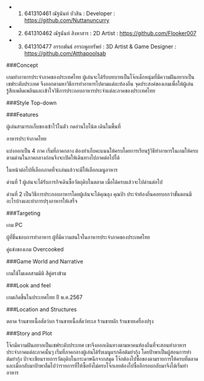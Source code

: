 - 1. 641310461 ณัฐนันท์ บัวสิน : Developer : https://github.com/Nuttanuncurry
- 2. 641310462 ณัฐนันท์ สิงหาสาร : 2D Artist : https://github.com/Flooker007 
- 3. 641310477 อรรถพันธ์ อรรถพูลทรัพย์ : 3D Artist & Game Designer : https://github.com/Atthapoolsab

###Concept

เกมทำอาหารประจำภาคของประเทศไทย ผู้เล่นจะได้รับบทบาทเป็นโจ๊กเด็กหนุ่มที่มีความฝันอยากเป็นเชฟระดับประเทศ จึงออกตามหาวิธีการทำอาหารไปตามแต่ละท้องถิ่น จุดประสงค์ของเกมเพื่อให้ผู้เล่นรู้สึกเพลิดเพลินและเข้าใจวิธีการประกอบอาหารประจำแต่ละภาคของประเทศไทย

###Style
Top-down

###Features

ผู้เล่นสามารถเก็บของเข้าไว้ในตัว กดอ่านใบโน้ต เดินในพื้นที่

อาหารประจำภาคไทย

แบ่งออกเป็น 4 ภาค เริ่มที่ภาคกลาง ต้องทำเก็บคะแนนให้ครบโดยการเรียนรู้วิธีทำอาหารในเกมให้ครบตามด่านในภาคกลางก่อนจึงจะเปิดให้เดินทางไปภาคต่อไปได้

ในหน้าต่อไปที่เลือกภาคที่จะเล่นแล้วจะมีให้เลือกเมนูอาหาร

ด่านที่ 1 ผู้เล่นจะได้รับภารกิจเดินซื้อวัตถุดิบในตลาด เมื่อได้ครบแล้วจะไปด่านต่อไป

ด่านที่ 2 เป็นวิธีการประกอบอาหารโดยผู้เล้นจะได้คุณลุง คุณป้า ประจำท้องถิ่นคอยบอกว่าขั้นตอนมีอะไรบ้างและทำการปรุงอาหารให้เสร็จ

###Targeting

เกม PC

ผู้ที่ชื่นชอบการทำอาหาร ผู้ที่มีความสนใจในอาหารประจำภาคของประเทศไทย

คู่แข่งของเกม Overcooked

###Game World and Narrative

เกมใช้โมเดลสามมิติ สีคู่ตรงข้าม

###Look and feel

เกมเกิดขึ้นในประเทศไทย ปี พ.ศ.2567

###Location and Structures

ตลาด ร้านขายเนื้อสัตว์บก ร้านขายเนื้อสัตว์ทะเล ร้านขายผัก ร้านขายเครื่องปรุง

###Story and Plot

โจ๊กมีความฝันอยากเป็นเชฟระดับประเทศ เขาจึงออกเดินทางตามหาคนท้องถิ่นที่จะสอนทำอาหารประจำภาคแต่ละภาคนั้นๆ เริ่มที่ภาคกลางผู้เล่นได้รับเมนูแรกคือต้มยำกุ้ง โดยป้าพาเป็นผู้สอนการทำต้มยำกุ้ง ป้าจะเขียนรายการวัตถุดิบในกระดาษฉีกจากสมุด โจ๊กต้องไปซื้อของตามรายการให้ครบที่ตลาด และเมื่อกลับมาป้าพาลืมไปว่ารายการที่ให้ซื้อยังไม่ครบโจ๊กเลยต้องไปซื้ออีกรอบกลับมาจึงได้เริ่มทำอาหาร
